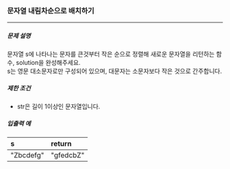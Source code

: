### 문자열 내림차순으로 배치하기

***

##### 문제 설명

문자열 s에 나타나는 문자를 큰것부터 작은 순으로 정렬해 새로운 문자열을 리턴하는 함수, solution을 완성해주세요.   
s는 영문 대소문자로만 구성되어 있으며, 대문자는 소문자보다 작은 것으로 간주합니다.      

##### 제한 조건

- str은 길이 1이상인 문자열입니다.
      
##### 입출력 예

| s | return | 
| :----- | :----- |
| "Zbcdefg" | "gfedcbZ" |